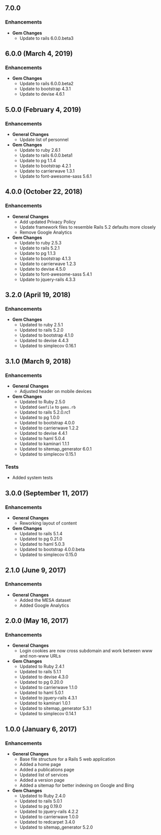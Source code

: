 ## 7.0.0

### Enhancements
- **Gem Changes**
  - Update to rails 6.0.0.beta3

## 6.0.0 (March 4, 2019)

### Enhancements
- **Gem Changes**
  - Update to rails 6.0.0.beta2
  - Update to bootstrap 4.3.1
  - Update to devise 4.6.1

## 5.0.0 (February 4, 2019)

### Enhancements
- **General Changes**
  - Update list of personnel
- **Gem Changes**
  - Update to ruby 2.6.1
  - Update to rails 6.0.0.beta1
  - Update to pg 1.1.4
  - Update to bootstrap 4.2.1
  - Update to carrierwave 1.3.1
  - Update to font-awesome-sass 5.6.1

## 4.0.0 (October 22, 2018)

### Enhancements
- **General Changes**
  - Add updated Privacy Policy
  - Update framework files to resemble Rails 5.2 defaults more closely
  - Remove Google Analytics
- **Gem Changes**
  - Update to ruby 2.5.3
  - Update to rails 5.2.1
  - Update to pg 1.1.3
  - Update to bootstrap 4.1.3
  - Update to carrierwave 1.2.3
  - Update to devise 4.5.0
  - Update to font-awesome-sass 5.4.1
  - Update to jquery-rails 4.3.3

## 3.2.0 (April 19, 2018)

### Enhancements
- **Gem Changes**
  - Updated to ruby 2.5.1
  - Updated to rails 5.2.0
  - Updated to bootstrap 4.1.0
  - Updated to devise 4.4.3
  - Updated to simplecov 0.16.1

## 3.1.0 (March 9, 2018)

### Enhancements
- **General Changes**
  - Adjusted header on mobile devices
- **Gem Changes**
  - Updated to Ruby 2.5.0
  - Updated `Gemfile` to `gems.rb`
  - Updated to rails 5.2.0.rc1
  - Updated to pg 1.0.0
  - Updated to bootstrap 4.0.0
  - Updated to carrierwave 1.2.2
  - Updated to devise 4.4.1
  - Updated to haml 5.0.4
  - Updated to kaminari 1.1.1
  - Updated to sitemap_generator 6.0.1
  - Updated to simplecov 0.15.1

### Tests
- Added system tests

## 3.0.0 (September 11, 2017)

### Enhancements
- **General Changes**
  - Reworking layout of content
- **Gem Changes**
  - Updated to rails 5.1.4
  - Updated to pg 0.21.0
  - Updated to haml 5.0.3
  - Updated to bootstrap 4.0.0.beta
  - Updated to simplecov 0.15.0

## 2.1.0 (June 9, 2017)

### Enhancements
- **General Changes**
  - Added the MESA dataset
  - Added Google Analytics

## 2.0.0 (May 16, 2017)

### Enhancements
- **General Changes**
  - Login cookies are now cross subdomain and work between www and non-www URLs
- **Gem Changes**
  - Updated to Ruby 2.4.1
  - Updated to rails 5.1.1
  - Updated to devise 4.3.0
  - Updated to pg 0.20.0
  - Updated to carrierwave 1.1.0
  - Updated to haml 5.0.1
  - Updated to jquery-rails 4.3.1
  - Updated to kaminari 1.0.1
  - Updated to sitemap_generator 5.3.1
  - Updated to simplecov 0.14.1

## 1.0.0 (January 6, 2017)

### Enhancements
- **General Changes**
  - Base file structure for a Rails 5 web application
  - Added a home page
  - Added a publications page
  - Updated list of services
  - Added a version page
  - Added a sitemap for better indexing on Google and Bing
- **Gem Changes**
  - Updated to Ruby 2.4.0
  - Updated to rails 5.0.1
  - Updated to pg 0.19.0
  - Updated to jquery-rails 4.2.2
  - Updated to carrierwave 1.0.0
  - Updated to redcarpet 3.4.0
  - Updated to sitemap_generator 5.2.0
